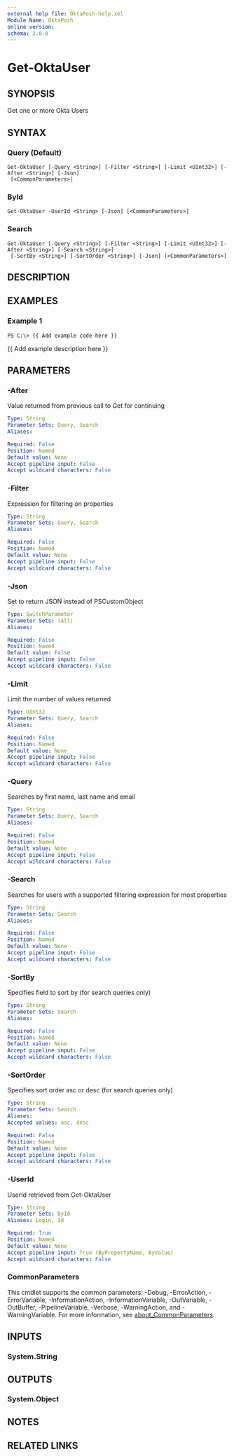 ```yaml
---
external help file: OktaPosh-help.xml
Module Name: OktaPosh
online version:
schema: 2.0.0
---
```


# Get-OktaUser

## SYNOPSIS
Get one or more Okta Users

## SYNTAX

### Query (Default)
```
Get-OktaUser [-Query <String>] [-Filter <String>] [-Limit <UInt32>] [-After <String>] [-Json]
 [<CommonParameters>]
```

### ById
```
Get-OktaUser -UserId <String> [-Json] [<CommonParameters>]
```

### Search
```
Get-OktaUser [-Query <String>] [-Filter <String>] [-Limit <UInt32>] [-After <String>] [-Search <String>]
 [-SortBy <String>] [-SortOrder <String>] [-Json] [<CommonParameters>]
```

## DESCRIPTION

## EXAMPLES

### Example 1
```
PS C:\> {{ Add example code here }}
```

{{ Add example description here }}

## PARAMETERS

### -After
Value returned from previous call to Get for continuing

```yaml
Type: String
Parameter Sets: Query, Search
Aliases:

Required: False
Position: Named
Default value: None
Accept pipeline input: False
Accept wildcard characters: False
```

### -Filter
Expression for filtering on properties

```yaml
Type: String
Parameter Sets: Query, Search
Aliases:

Required: False
Position: Named
Default value: None
Accept pipeline input: False
Accept wildcard characters: False
```

### -Json
Set to return JSON instead of PSCustomObject

```yaml
Type: SwitchParameter
Parameter Sets: (All)
Aliases:

Required: False
Position: Named
Default value: False
Accept pipeline input: False
Accept wildcard characters: False
```

### -Limit
Limit the number of values returned

```yaml
Type: UInt32
Parameter Sets: Query, Search
Aliases:

Required: False
Position: Named
Default value: None
Accept pipeline input: False
Accept wildcard characters: False
```

### -Query
Searches by first name, last name and email

```yaml
Type: String
Parameter Sets: Query, Search
Aliases:

Required: False
Position: Named
Default value: None
Accept pipeline input: False
Accept wildcard characters: False
```

### -Search
Searches for users with a supported filtering expression for most properties

```yaml
Type: String
Parameter Sets: Search
Aliases:

Required: False
Position: Named
Default value: None
Accept pipeline input: False
Accept wildcard characters: False
```

### -SortBy
Specifies field to sort by (for search queries only)

```yaml
Type: String
Parameter Sets: Search
Aliases:

Required: False
Position: Named
Default value: None
Accept pipeline input: False
Accept wildcard characters: False
```

### -SortOrder
Specifies sort order asc or desc (for search queries only)

```yaml
Type: String
Parameter Sets: Search
Aliases:
Accepted values: asc, desc

Required: False
Position: Named
Default value: None
Accept pipeline input: False
Accept wildcard characters: False
```

### -UserId
UserId retrieved from Get-OktaUser

```yaml
Type: String
Parameter Sets: ById
Aliases: Login, Id

Required: True
Position: Named
Default value: None
Accept pipeline input: True (ByPropertyName, ByValue)
Accept wildcard characters: False
```

### CommonParameters
This cmdlet supports the common parameters: -Debug, -ErrorAction, -ErrorVariable, -InformationAction, -InformationVariable, -OutVariable, -OutBuffer, -PipelineVariable, -Verbose, -WarningAction, and -WarningVariable. For more information, see [about_CommonParameters](http://go.microsoft.com/fwlink/?LinkID=113216).

## INPUTS

### System.String
## OUTPUTS

### System.Object
## NOTES

## RELATED LINKS
